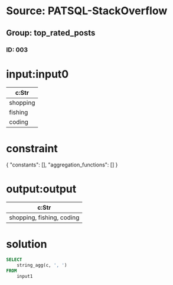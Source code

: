 # Source: PATSQL-StackOverflow
## Group: top_rated_posts
### ID: 003

# input:input0

| c:Str |
|---|
| shopping |
| fishing |
| coding |

# constraint

{
  "constants": [],
  "aggregation_functions": []
}

# output:output

| c:Str |
|---|
| shopping, fishing, coding |

# solution

```sql
SELECT
    string_agg(c, ', ') 
FROM
    input1
```
